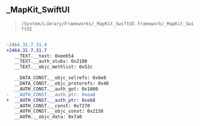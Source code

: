 ## _MapKit_SwiftUI

> `/System/Library/Frameworks/_MapKit_SwiftUI.framework/_MapKit_SwiftUI`

```diff

-2464.31.7.31.4
+2464.31.7.31.7
   __TEXT.__text: 0xee654
   __TEXT.__auth_stubs: 0x2100
   __TEXT.__objc_methlist: 0x52c

   __DATA_CONST.__objc_selrefs: 0x6e8
   __DATA_CONST.__objc_protorefs: 0x48
   __AUTH_CONST.__auth_got: 0x1080
-  __AUTH_CONST.__auth_ptr: 0xea8
+  __AUTH_CONST.__auth_ptr: 0xeb8
   __AUTH_CONST.__const: 0x7270
   __AUTH_CONST.__objc_const: 0x2158
   __AUTH.__objc_data: 0x7a0

```

